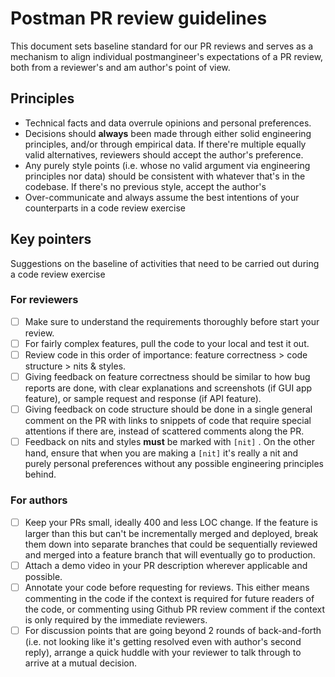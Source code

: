 # Postman PR review guidelines

This document sets baseline standard for our PR reviews and serves as a mechanism to align individual postmangineer's expectations of a PR review, both from a reviewer's and am author's point of view.

## Principles

- Technical facts and data overrule opinions and personal preferences.
- Decisions should **always** been made through either solid engineering principles, and/or through empirical data. If there're multiple equally valid alternatives, reviewers should accept the author's preference.
- Any purely style points (i.e. whose no valid argument via engineering principles nor data) should be consistent with whatever that's in the codebase. If there's no previous style, accept the author's
- Over-communicate and always assume the best intentions of your counterparts in a code review exercise

## Key pointers

Suggestions on the baseline of activities that need to be carried out during a code review exercise

### For reviewers

- [ ] Make sure to understand the requirements thoroughly before start your review.
- [ ] For fairly complex features, pull the code to your local and test it out.
- [ ] Review code in this order of importance: feature correctness > code structure > nits & styles.
- [ ] Giving feedback on feature correctness should be similar to how bug reports are done, with clear explanations and screenshots (if GUI app feature), or sample request and response (if API feature).
- [ ] Giving feedback on code structure should be done in a single general comment on the PR with links to snippets of code that require special attentions if there are, instead of scattered comments along the PR.
- [ ] Feedback on nits and styles **must** be marked with `[nit]` . On the other hand, ensure that when you are making a `[nit]` it's really a nit and purely personal preferences without any possible engineering principles behind.

### For authors

- [ ] Keep your PRs small, ideally 400 and less LOC change. If the feature is larger than this but can't be incrementally merged and deployed, break them down into separate branches that could be sequentially reviewed and merged into a feature branch that will eventually go to production.
- [ ] Attach a demo video in your PR description wherever applicable and possible.
- [ ] Annotate your code before requesting for reviews. This either means commenting in the code if the context is required for future readers of the code, or commenting using Github PR review comment if the context is only required by the immediate reviewers.
- [ ] For discussion points that are going beyond 2 rounds of back-and-forth (i.e. not looking like it's getting resolved even with author's second reply), arrange a quick huddle with your reviewer to talk through to arrive at a mutual decision.
